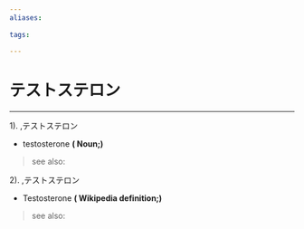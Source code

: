 ```yaml
---
aliases:
    
tags:
    
---
```


# テストステロン
---
1).
,テストステロン

- testosterone
**( Noun;)**
> see also: 
            
2).
,テストステロン

- Testosterone
**( Wikipedia definition;)**
> see also: 
            